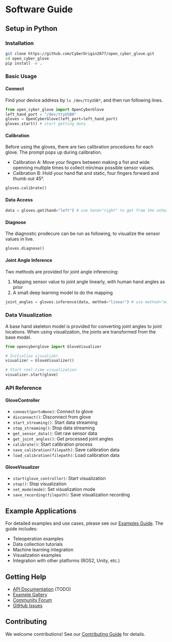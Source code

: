 # Software Guide

## Setup in Python

### Installation
```bash
git clone https://github.com/CyberOrigin2077/open_cyber_glove.git
cd open_cyber_glove
pip install -e .
```

### Basic Usage
#### Connect
Find your device address by `ls /dev/ttyUSB*`, and then run following lines.
```python
from open_cyber_glove import OpenCyberGlove
left_hand_port = "/dev/ttyUSB0"
gloves = OpenCyberGlove(left_port=left_hand_port)
gloves.start() # start getting data
```

#### Calibration
Before using the gloves, there are two calibration procedures for each glove. The prompt pops up during calibration.

- Calibration A: Move your fingers between making a fist and wide openning multiple times to collect min/max possible sensor values.
- Calibration B: Hold your hand flat and static, four fingers forward and thumb out 45°.
<!-- TODO: add two calibration pose images -->
```python
gloves.calibrate()
```

#### Data Access
<!-- TODO: add data getter and parser script -->
```python
data = gloves.get(hand="left") # use hand="right" to get from the other hand
```

#### Diagnose

The diagnostic prodecure can be run as following, to visualize the sensor values in live.
```python
gloves.diagnose()
```
<!-- TODO: add an image here to show the GUI -->

#### Joint Angle Inference

Two methods are provided for joint angle inferencing:
1. Mapping sensor value to joint angle linearly, with human hand angles as prior
2. A small deep learning model to do the mapping

```python
joint_angles = gloves.inference(data, method="linear") # use method="model" to switch
```

### Data Visualization
A base hand skeleton model is provided for converting joint angles to joint locations. When using visualization, the joints are transformed from the base model. 
<!-- TODO: update visualizer in open cyber glove SDK -->
```python
from opencyberglove import GloveVisualizer

# Initialize visualizer
visualizer = GloveVisualizer()

# Start real-time visualization
visualizer.start(glove)
```

### API Reference

#### GloveController
- `connect(port=None)`: Connect to glove
- `disconnect()`: Disconnect from glove
- `start_streaming()`: Start data streaming
- `stop_streaming()`: Stop data streaming
- `get_sensor_data()`: Get raw sensor data
- `get_joint_angles()`: Get processed joint angles
- `calibrate()`: Start calibration process
- `save_calibration(filepath)`: Save calibration data
- `load_calibration(filepath)`: Load calibration data

#### GloveVisualizer
- `start(glove_controller)`: Start visualization
- `stop()`: Stop visualization
- `set_mode(mode)`: Set visualization mode
- `save_recording(filepath)`: Save visualization recording

## Example Applications
For detailed examples and use cases, please see our [Examples Guide](../examples.md). The guide includes:
- Teleoperation examples
- Data collection tutorials
- Machine learning integration
- Visualization examples
- Integration with other platforms (ROS2, Unity, etc.)

## Getting Help
- [API Documentation](docs/api.md) (TODO)
- [Example Gallery](../examples.md)
- [Community Forum](https://github.com/CyberOrigin2077/cyber_glove_ros2_py/discussions)
- [GitHub Issues](https://github.com/CyberOrigin2077/cyber_glove_ros2_py/issues)

## Contributing
We welcome contributions! See our [Contributing Guide](../CONTRIBUTING.md) for details.
